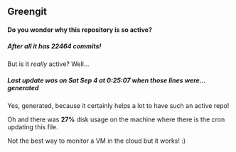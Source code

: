## Greengit

#### Do you wonder why this repository is so active?

##### After all it has 22464 commits!

But is it *really* active? Well...

##### Last update was on Sat Sep 4 at 0:25:07 when those lines were... generated

Yes, generated, because it certainly helps a lot to have such an active repo!

Oh and there was **27%** disk usage on the machine
where there is the cron updating this file.

Not the best way to monitor a VM in the cloud but it works! :)
